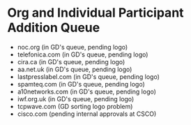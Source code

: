 # Org and Individual Participant Addition Queue
- noc.org (in GD's queue, pending logo)
- telefonica.com (in GD's queue, pending logo)
- cira.ca (in GD's queue, pending logo)
- aa.net.uk (in GD's queue, pending logo)
- lastpresslabel.com (in GD's queue, pending logo)
- spamteq.com (in GD's queue, pending logo)
- a10networks.com (in GD's queue, pending logo)
- iwf.org.uk (in GD's queue, pending logo)
- tcpwave.com (GD sorting logo problem)
- cisco.com (pending internal approvals at CSCO)
